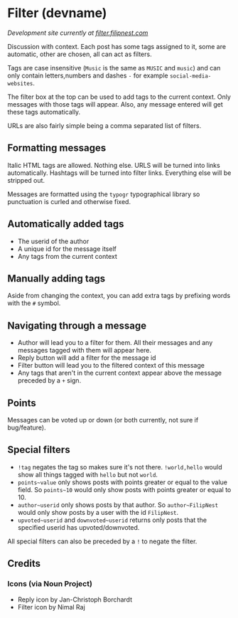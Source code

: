 # Filter (devname)

_Development site currently at [filter.filipnest.com](http://filter.filipnest.com)_

Discussion with context. Each post has some tags assigned to it, some are automatic, other are chosen, all can act as filters.

Tags are case insensitive (`Music` is the same as `MUSIC` and `music`) and can only contain letters,numbers and dashes `-` for example `social-media-websites`.

The filter box at the top can be used to add tags to the current context. Only messages with those tags will appear. Also, any message entered will get these tags automatically.

URLs are also fairly simple being a comma separated list of filters.

## Formatting messages

Italic HTML tags are allowed. Nothing else. URLS will be turned into links automatically. Hashtags will be turned into filter links. Everything else will be stripped out.

Messages are formatted using the `typogr` typographical library so punctuation is curled and otherwise fixed.

## Automatically added tags

* The userid of the author
* A unique id for the message itself
* Any tags from the current context

## Manually adding tags

Aside from changing the context, you can add extra tags by prefixing words with the `#` symbol.

## Navigating through a message

* Author will lead you to a filter for them. All their messages and any messages tagged with them will appear here.
* Reply button will add a filter for the message id
* Filter button will lead you to the filtered context of this message
* Any tags that aren't in the current context appear above the message preceded by a `+` sign.

## Points

Messages can be voted up or down (or both currently, not sure if bug/feature).

## Special filters

* `!tag` negates the tag so makes sure it's not there.  `!world,hello` would show all things tagged with `hello` but not `world`.
* `points~value` only shows posts with points greater or equal to the value field. So `points~10` would only show posts with points greater or equal to 10.
* `author~userid` only shows posts by that author. So `author~FilipNest` would only show posts by a user with the id `FilipNest`.
* `upvoted~userid` and `downvoted~userid` returns only posts that the specified userid has upvoted/downvoted.

All special filters can also be preceded by a `!` to negate the filter.

## Credits

### Icons (via Noun Project)

* Reply icon by Jan-Christoph Borchardt
* Filter icon by Nimal Raj
